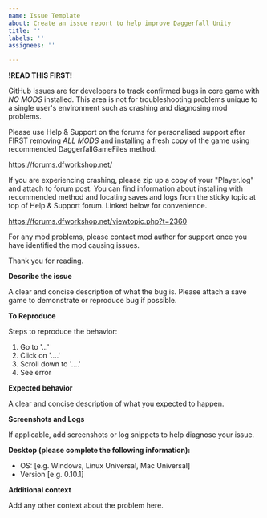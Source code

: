 ```yaml
---
name: Issue Template
about: Create an issue report to help improve Daggerfall Unity
title: ''
labels: ''
assignees: ''

---
```


**!READ THIS FIRST!**

GitHub Issues are for developers to track confirmed bugs in core game with _NO MODS_ installed. This area is not for troubleshooting problems unique to a single user's environment such as crashing and diagnosing mod problems.

Please use Help & Support on the forums for personalised support after FIRST removing _ALL MODS_ and installing a fresh copy of the game using recommended DaggerfallGameFiles method.

https://forums.dfworkshop.net/

If you are experiencing crashing, please zip up a copy of your "Player.log" and attach to forum post. You can find information about installing with recommended method and locating saves and logs from the sticky topic at top of Help & Support forum. Linked below for convenience.

https://forums.dfworkshop.net/viewtopic.php?t=2360

For any mod problems, please contact mod author for support once you have identified the mod causing issues.

Thank you for reading.


**Describe the issue**

A clear and concise description of what the bug is. Please attach a save game to demonstrate or reproduce bug if possible.

**To Reproduce**

Steps to reproduce the behavior:
1. Go to '...'
2. Click on '....'
3. Scroll down to '....'
4. See error

**Expected behavior**

A clear and concise description of what you expected to happen.

**Screenshots and Logs**

If applicable, add screenshots or log snippets to help diagnose your issue.

**Desktop (please complete the following information):**

 - OS: [e.g. Windows, Linux Universal, Mac Universal]
 - Version [e.g. 0.10.1]

**Additional context**

Add any other context about the problem here.
